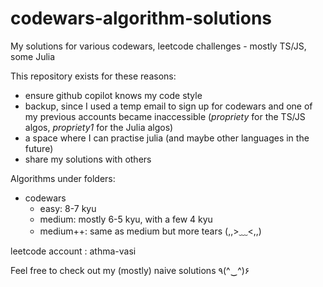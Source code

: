 # codewars-algorithm-solutions

My solutions for various codewars, leetcode challenges - mostly TS/JS, some Julia

This repository exists for these reasons:

- ensure github copilot knows my code style
- backup, since I used a temp email to sign up for codewars and one of my previous accounts became inaccessible (_propriety_ for the TS/JS algos, _propriety1_ for the Julia algos)
- a space where I can practise julia (and maybe other languages in the future)
- share my solutions with others

Algorithms under folders:

- codewars
  - easy: 8-7 kyu
  - medium: mostly 6-5 kyu, with a few 4 kyu
  - medium++: same as medium but more tears (,,>﹏<,,)

leetcode account : athma-vasi

Feel free to check out my (mostly) naive solutions ٩(^‿^)۶
